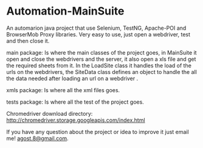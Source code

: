 Automation-MainSuite
====================

An automarion java project that use Selenium, TestNG, Apache-POI and BrowserMob Proxy libraries. Very easy to use, just open a webdriver, test and then close it.

main package: Is where the main classes of the project goes, in MainSuite it open and close the webdrivers and the server, it also open a xls file and get the required sheets from it. In the LoadSite class it handles the load of the urls on the webdrivers, the SiteData class defines an object to handle the all the data needed after loading an url on a webdriver .

xmls package: Is where all the xml files goes.

tests package: Is where all the test of the project goes.

Chromedriver download directory: http://chromedriver.storage.googleapis.com/index.html

If you have any question about the project or idea to improve it just email me! agost.8@gmail.com.
